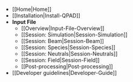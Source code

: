 * [[Home|Home]]
* [[Installation|Install-QPAD]]
* **Input File**
  * [[Overview|Input-File-Overview]]
  * [[Session: Simulation|Session-Simulation]]
  * [[Session: Beam|Session-Beam]]
  * [[Session: Species|Session-Species]]
  * [[Session: Neutrals|Session-Neutrals]]
  * [[Session: Field|Session-Field]]
  * [[Post-processing|Post-processing]]
* [[Developer guidelines|Developer-Guide]]